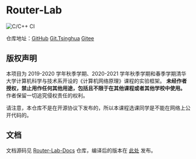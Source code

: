 # Router-Lab

![C/C++ CI](https://github.com/z4yx/Router-Lab/workflows/C/C++%20CI/badge.svg)

仓库地址：[GitHub](http://github.com/thu-cs-lab/Router-Lab) [Git.Tsinghua](https://git.tsinghua.edu.cn/Router-Lab/Router-Lab) [Gitee](https://gitee.com/jiegec/Router-Lab.git)

## 版权声明

本项目为 2019-2020 学年秋季学期、2020-2021 学年秋季学期和春季学期清华大学计算机科学与技术系开设的《计算机网络原理》课程的实验框架。
**未经作者授权，禁止用作任何其他用途，包括且不限于在其他课程或者其他学校中使用。**
作者保留一切追究侵权责任的权利。

请注意，本仓库不是在开源协议下发布的，所以本课程选课同学是不能在网络上公开代码的。

## 文档

文档源码见 [Router-Lab-Docs](https://github.com/thu-cs-lab/Router-Lab-Docs) 仓库，编译后的版本在 [此处](https://lab.cs.tsinghua.edu.cn/router/doc/) 发布。
